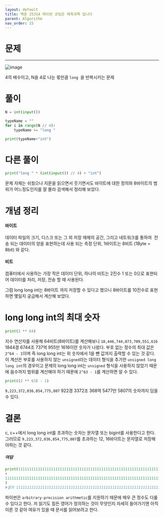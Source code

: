 ```yaml
---
layout: default
title: 백준 25314 파이썬 코딩은 체육과목 입니다
parent: Algorithm
nav_order: 15
---
```



# 문제

---
![image](https://github.com/cjddn/cjddn.github.io/assets/137849066/b897ab30-fe51-40e5-acf9-07826df2cb1d)


4의 배수이고, N을 4로 나눈 몫만큼 `long `을 반복시키는 문제

# 풀이
```python
N = int(input())

typeName = ""
for i in range(N // 4):
    typeName += "long "

print(typeName+"int")
``` 
# 다른 풀이
```python
print("long " * (int(input()) // 4) + "int")
```
문제 자체는 쉬웠으나 지문을 읽으면서 웃기면서도 바이트에 대한 정의와 8바이트의 범위가 어느정도인지를 잘 몰라 검색해서 정리해 보았다.


# 개념 정리
#### 바이트
데이터 파일의 크기, 디스크 또는 그 외 저장 매체의 공간, 그리고 네트워크를 통하여 
전송 되는 데이터의 양을 표현하는데 사용 되는 측정 단위, 1바이트는 8비트 (1Byte = 8bit) 와 같다.

#### 비트
컴퓨터에서 사용하는 가장 작은 데이터 단위, 하나의 비트는 2진수 1 또는 0으로 표현되어
데이터를 처리, 저장, 전송 할 때 사용된다.

그럼 long long int는 8바이트 까지 저장할 수 있다고 했으니 8바이트를 10진수로 표현하면 몇일지 궁금해서 계산해 보았다.

# long long int의 최대 숫자
#### 
```python
print(2 ** 64)
```
지수 연산자를 사용해 64비트(8바이트)를 계산해보니 `18,446,744,073,709,551,616` 1844경 6744조 737억 955만 1616이란 숫자가 나왔다.
부호 없는 정수의 최대 값은  `2^64 - 1`이며 즉 long long int는 위 숫자에서 1을 뺀 값까지 출력할 수 있는 것 같다.
이 계산은 부호를 사용하지 않는 `unsigned`라는 데이터 형식을 추가한 `unsigned long long int`의 경우이고 문제의 long long int는 `unsigned` 형식을 사용하지 않았기 때문에 음수까지 범위를 계산해야 하기 때문에 `2^63 - 1`를 계산하면 알 수 있다.
```python
print((2 ** 63) - 1)
```
`9,223,372,036,854,775,807` 922경 3372조 368억 5477만 5807의 숫자까지 담을 수 있다.

# 결론
c, c++에서 long long int를 초과하는 숫자는 문자열 또는 bigint를 사용한다고 한다. 
그러므로 `9,223,372,036,854,775,807`를 초과하는 12, 16바이트는 문자열로 저장해야하는 것 같다.

##### 여담
```python
print(1111111111111111111111111111111111111111111111111111111111111111111111111111111111111111111111111111111111111111111111111111111111111111111111111111111111111111111111111111
+
11111111111111111111111111111111111111111111111111111111111111111111111111111111111111111111111111111111111111111111111111111111111111111111111111111111111111111111111111111111111111111111111111111111111111111111111111111111111111111111111111111111111111111111111111111111111111111111111111111111111111111111111111111111111111111111111111111111
)
#결과 11111111111111111111111111111111111111111111111111111111111111111111111111111111111111111111111111111111111111111111111111111111111111111111111111111111111111111111111111112222222222222222222222222222222222222222222222222222222222222222222222222222222222222222222222222222222222222222222222222222222222222222222222222222222222222222222222222222
```
파이썬은 `arbitrary-precision arithmetic`를 지원하기 때문에 매우 큰 정수도 다룰 수 있다고 한다.
저 읽기도 힘든 영어가 정의하는 것이 무엇인지 자세히 들어가기엔 아직 이른 것 같아 여유가 있을 때 문서를 읽어보려고 한다.

